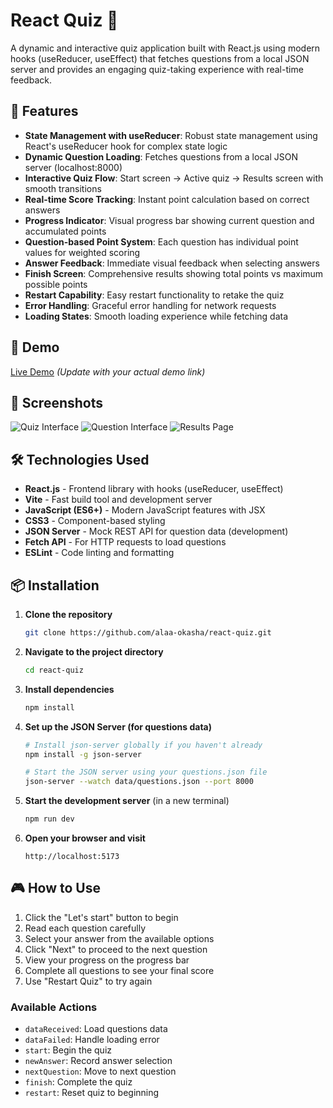 # React Quiz 🧠

A dynamic and interactive quiz application built with React.js using modern hooks (useReducer, useEffect) that fetches questions from a local JSON server and provides an engaging quiz-taking experience with real-time feedback.

## 🌟 Features

- **State Management with useReducer**: Robust state management using React's useReducer hook for complex state logic
- **Dynamic Question Loading**: Fetches questions from a local JSON server (localhost:8000)
- **Interactive Quiz Flow**: Start screen → Active quiz → Results screen with smooth transitions
- **Real-time Score Tracking**: Instant point calculation based on correct answers
- **Progress Indicator**: Visual progress bar showing current question and accumulated points
- **Question-based Point System**: Each question has individual point values for weighted scoring
- **Answer Feedback**: Immediate visual feedback when selecting answers
- **Finish Screen**: Comprehensive results showing total points vs maximum possible points
- **Restart Capability**: Easy restart functionality to retake the quiz
- **Error Handling**: Graceful error handling for network requests
- **Loading States**: Smooth loading experience while fetching data

## 🚀 Demo

[Live Demo](https://alaa-okasha.github.io/react-quiz) _(Update with your actual demo link)_

## 📸 Screenshots

![Quiz Interface](./rq01.png)
![Question Interface](./rq02.png)
![Results Page](./rq03.png)

## 🛠️ Technologies Used

- **React.js** - Frontend library with hooks (useReducer, useEffect)
- **Vite** - Fast build tool and development server
- **JavaScript (ES6+)** - Modern JavaScript features with JSX
- **CSS3** - Component-based styling
- **JSON Server** - Mock REST API for question data (development)
- **Fetch API** - For HTTP requests to load questions
- **ESLint** - Code linting and formatting

## 📦 Installation

1. **Clone the repository**

   ```bash
   git clone https://github.com/alaa-okasha/react-quiz.git
   ```

2. **Navigate to the project directory**

   ```bash
   cd react-quiz
   ```

3. **Install dependencies**

   ```bash
   npm install
   ```

4. **Set up the JSON Server (for questions data)**

   ```bash
   # Install json-server globally if you haven't already
   npm install -g json-server

   # Start the JSON server using your questions.json file
   json-server --watch data/questions.json --port 8000
   ```

5. **Start the development server** (in a new terminal)

   ```bash
   npm run dev
   ```

6. **Open your browser and visit**
   ```
   http://localhost:5173
   ```

## 🎮 How to Use

1. Click the "Let's start" button to begin
2. Read each question carefully
3. Select your answer from the available options
4. Click "Next" to proceed to the next question
5. View your progress on the progress bar
6. Complete all questions to see your final score
7. Use "Restart Quiz" to try again

### Available Actions

- `dataReceived`: Load questions data
- `dataFailed`: Handle loading error
- `start`: Begin the quiz
- `newAnswer`: Record answer selection
- `nextQuestion`: Move to next question
- `finish`: Complete the quiz
- `restart`: Reset quiz to beginning
